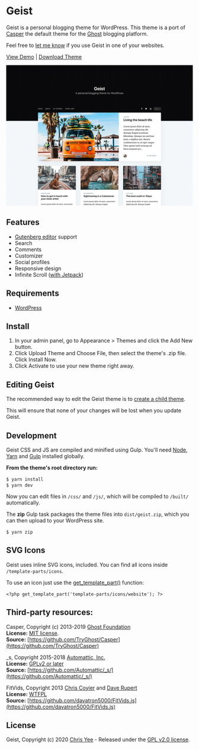 # Geist

Geist is a personal blogging theme for WordPress. This theme is a port of [Casper](https://github.com/TryGhost/Casper) the default theme for the [Ghost](https://ghost.org/) blogging platform.

Feel free to [let me know](http://www.twitter.com/cmyee) if you use Geist in one of your websites.

[View Demo](https://chrisyee.ca/) | [Download Theme](https://github.com/christophery/geist/releases)

![Geist Screenshot](screenshot.png?raw=true)

## Features

- [Gutenberg editor](https://wordpress.org/gutenberg/) support
- Search
- Comments
- Customizer
- Social profiles
- Responsive design
- Infinite Scroll ([with Jetpack](https://jetpack.com/features/design/infinite-scroll/))

## Requirements

- [WordPress](http://wordpress.org/)

## Install

1. In your admin panel, go to Appearance > Themes and click the Add New button.
2. Click Upload Theme and Choose File, then select the theme's .zip file. Click Install Now.
3. Click Activate to use your new theme right away.

## Editing Geist
The recommended way to edit the Geist theme is to [create a child theme](https://developer.wordpress.org/themes/advanced-topics/child-themes/).

This will ensure that none of your changes will be lost when you update Geist.

## Development
Geist CSS and JS are compiled and minified using Gulp. You'll need [Node](https://nodejs.org/), [Yarn](https://yarnpkg.com/) and [Gulp](https://gulpjs.com/) installed globally.

**From the theme's root directory run:**

```
$ yarn install
$ yarn dev
```

Now you can edit files in `/css/` and `/js/`, which will be compiled to `/built/` automatically.

The **zip** Gulp task packages the theme files into `dist/geist.zip`, which you can then upload to your WordPress site.

```
$ yarn zip
```

## SVG Icons
Geist uses inline SVG icons, included. You can find all icons inside `/template-parts/icons`. 

To use an icon just use the [get_template_part()](https://developer.wordpress.org/reference/functions/get_template_part/) function:

```
<?php get_template_part('template-parts/icons/website'); ?>
```

## Third-party resources:

Casper, Copyright (c) 2013-2019 [Ghost Foundation](https://ghost.org/)  
**License:** [MIT license](https://github.com/TryGhost/Casper/blob/master/LICENSE).  
**Source:** [https://github.com/TryGhost/Casper](https://github.com/TryGhost/Casper)  

_s, Copyright 2015-2018 [Automattic, Inc.](https://automattic.com/)  
**License:** [GPLv2 or later](https://www.gnu.org/licenses/gpl-2.0.html)  
**Source:** [https://github.com/Automattic/_s/](https://github.com/Automattic/_s/)  

FitVids, Copyright 2013 [Chris Coyier](https://chriscoyier.net/) and [Dave Rupert](https://daverupert.com/)  
**License:** [WTFPL](http://www.wtfpl.net/)  
**Source:** [https://github.com/davatron5000/FitVids.js](https://github.com/davatron5000/FitVids.js)  

## License
Geist, Copyright (c) 2020 [Chris Yee](https://chrisyee.ca) - Released under the [GPL v2.0 license](https://www.gnu.org/licenses/gpl-2.0.html).
